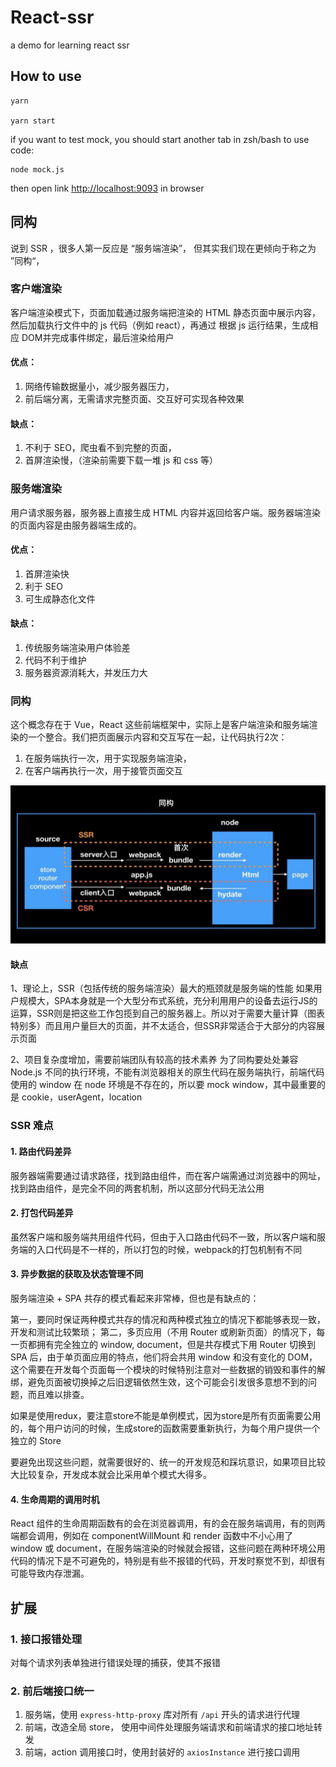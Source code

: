 # React-ssr

a demo for learning react ssr

## How to use

```
yarn

yarn start

```

if you want to test mock, you should start another tab in zsh/bash to use code: 

```
node mock.js
```

then open link [http://localhost:9093](http://localhost:9093) in browser

## 同构

说到 SSR ，很多人第一反应是 “服务端渲染”， 但其实我们现在更倾向于称之为 ”同构“，

### 客户端渲染
客户端渲染模式下，页面加载通过服务端把渲染的 HTML 静态页面中展示内容，然后加载执行文件中的 js 代码（例如 react），再通过 根据 js 运行结果，生成相应 DOM并完成事件绑定，最后渲染给用户

#### 优点：
  1. 网络传输数据量小，减少服务器压力，
  2. 前后端分离，无需请求完整页面、交互好可实现各种效果

#### 缺点：
  1. 不利于 SEO，爬虫看不到完整的页面，
  2. 首屏渲染慢，（渲染前需要下载一堆 js 和 css 等）

### 服务端渲染
用户请求服务器，服务器上直接生成 HTML 内容并返回给客户端。服务器端渲染的页面内容是由服务器端生成的。
#### 优点：
  1. 首屏渲染快
  2. 利于 SEO
  3. 可生成静态化文件

#### 缺点：
  1. 传统服务端渲染用户体验差
  2. 代码不利于维护
  3. 服务器资源消耗大，并发压力大

### 同构 

这个概念存在于 Vue，React 这些前端框架中，实际上是客户端渲染和服务端渲染的一个整合。我们把页面展示内容和交互写在一起，让代码执行2次：
  1. 在服务端执行一次，用于实现服务端渲染，
  2. 在客户端再执行一次，用于接管页面交互

![ssr 原理实现图](/static/ssr.jpeg)

#### 缺点
1、理论上，SSR（包括传统的服务端渲染）最大的瓶颈就是服务端的性能
如果用户规模大，SPA本身就是一个大型分布式系统，充分利用用户的设备去运行JS的运算，SSR则是把这些工作包揽到自己的服务器上。所以对于需要大量计算（图表特别多）而且用户量巨大的页面，并不太适合，但SSR非常适合于大部分的内容展示页面

2、项目复杂度增加，需要前端团队有较高的技术素养
为了同构要处处兼容 Node.js 不同的执行环境，不能有浏览器相关的原生代码在服务端执行，前端代码使用的 window 在 node 环境是不存在的，所以要 mock window，其中最重要的是 cookie，userAgent，location

### SSR 难点

#### 1. 路由代码差异

服务器端需要通过请求路径，找到路由组件，而在客户端需通过浏览器中的网址，找到路由组件，是完全不同的两套机制，所以这部分代码无法公用

#### 2. 打包代码差异

虽然客户端和服务端共用组件代码，但由于入口路由代码不一致，所以客户端和服务端的入口代码是不一样的，所以打包的时候，webpack的打包机制有不同

#### 3. 异步数据的获取及状态管理不同

服务端渲染 + SPA 共存的模式看起来非常棒，但也是有缺点的：

第一，要同时保证两种模式共存的情况和两种模式独立的情况下都能够表现一致，开发和测试比较繁琐；
第二，多页应用（不用 Router 或刷新页面）的情况下，每一页都拥有完全独立的 window, document，但是共存模式下用 Router 切换到 SPA 后，由于单页面应用的特点，他们将会共用 window 和没有变化的 DOM，这个需要在开发每个页面每一个模块的时候特别注意对一些数据的销毁和事件的解绑，避免页面被切换掉之后旧逻辑依然生效，这个可能会引发很多意想不到的问题，而且难以排查。

如果是使用redux，要注意store不能是单例模式，因为store是所有页面需要公用的，每个用户访问的时候，生成store的函数需要重新执行，为每个用户提供一个独立的 Store

要避免出现这些问题，就需要很好的、统一的开发规范和踩坑意识，如果项目比较大比较复杂，开发成本就会比采用单个模式大得多。

#### 4. 生命周期的调用时机

React 组件的生命周期函数有的会在浏览器调用，有的会在服务端调用，有的则两端都会调用，例如在 componentWillMount 和 render 函数中不小心用了 window 或 document，在服务端渲染的时候就会报错，这些问题在两种环境公用代码的情况下是不可避免的，特别是有些不报错的代码，开发时察觉不到，却很有可能导致内存泄漏。

## 扩展

### 1. 接口报错处理

对每个请求列表单独进行错误处理的捕获，使其不报错

### 2. 前后端接口统一

  1. 服务端，使用 `express-http-proxy` 库对所有 `/api` 开头的请求进行代理
  2. 前端，改造全局 store， 使用中间件处理服务端请求和前端请求的接口地址转发
  3. 前端，action 调用接口时，使用封装好的 `axiosInstance` 进行接口调用